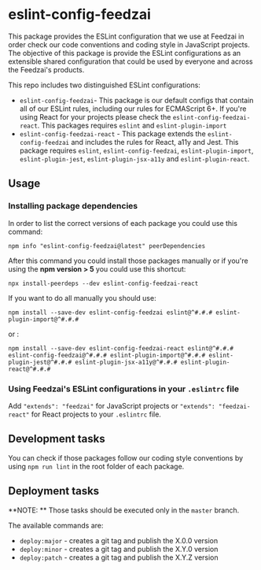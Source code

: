 # eslint-config-feedzai

This package provides the ESLint configuration that we use at Feedzai in order check our code conventions and coding style in JavaScript projects. The objective of this package is provide the ESLint configurations as an extensible shared configuration that could be used by everyone and across the Feedzai's products.

This repo includes two distinguished ESLint configurations:

- `eslint-config-feedzai`- This package is our default configs that contain all of our ESLint rules, including our rules for ECMAScript 6+. If you're using React for your projects please check the `eslint-config-feedzai-react`.
  This packages requires `eslint` and `eslint-plugin-import`
- `eslint-config-feedzai-react` - This package extends the `eslint-config-feedzai` and includes the rules for React, a11y and Jest. This package requires `eslint`, `eslint-config-feedzai`, `eslint-plugin-import`, `eslint-plugin-jest`, `eslint-plugin-jsx-a11y` and  `eslint-plugin-react`.

## Usage

### Installing package dependencies

In order to list the correct versions of each package you could use this command:

```shell
npm info "eslint-config-feedzai@latest" peerDependencies
```

After this command you could install those packages manually or if you're using the **npm version > 5** you could use this shortcut:

```shell
npx install-peerdeps --dev eslint-config-feedzai-react
```

If you want to do all manually you should use:

```shell
npm install --save-dev eslint-config-feedzai eslint@^#.#.# eslint-plugin-import@^#.#.#
```

or :

```shell
npm install --save-dev eslint-config-feedzai-react eslint@^#.#.# eslint-config-feedzai@^#.#.# eslint-plugin-import@^#.#.# eslint-plugin-jest@^#.#.# eslint-plugin-jsx-a11y@^#.#.# eslint-plugin-react@^#.#.#
```

### Using Feedzai's ESLint configurations in your `.eslintrc` file

Add `"extends": "feedzai"` for JavaScript projects or `"extends": "feedzai-react"` for React projects to your `.eslintrc` file.

## Development tasks

You can check if those packages follow our coding style conventions by using `npm run lint` in the root folder of each package.

## Deployment tasks

**NOTE: ** Those tasks should be executed only in the  `master` branch.

The available commands are:

- `deploy:major` - creates a git tag and publish the X.0.0 version
- `deploy:minor` - creates a git tag and publish the X.Y.0 version
- `deploy:patch` - creates a git tag and publish the X.Y.Z version

